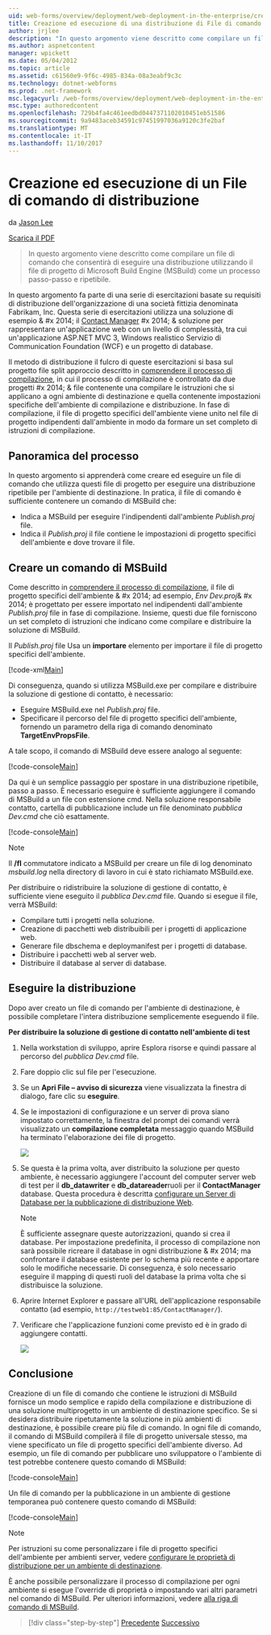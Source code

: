 ```yaml
---
uid: web-forms/overview/deployment/web-deployment-in-the-enterprise/creating-and-running-a-deployment-command-file
title: Creazione ed esecuzione di una distribuzione di File di comando | Documenti Microsoft
author: jrjlee
description: "In questo argomento viene descritto come compilare un file di comando che consentirà di eseguire una distribuzione utilizzando il file di progetto di Microsoft Build Engine (MSBuild) come un unico passaggio, re..."
ms.author: aspnetcontent
manager: wpickett
ms.date: 05/04/2012
ms.topic: article
ms.assetid: c61560e9-9f6c-4985-834a-08a3eabf9c3c
ms.technology: dotnet-webforms
ms.prod: .net-framework
msc.legacyurl: /web-forms/overview/deployment/web-deployment-in-the-enterprise/creating-and-running-a-deployment-command-file
msc.type: authoredcontent
ms.openlocfilehash: 729b4fa4c461eedbd0447371102010451eb51586
ms.sourcegitcommit: 9a9483aceb34591c97451997036a9120c3fe2baf
ms.translationtype: MT
ms.contentlocale: it-IT
ms.lasthandoff: 11/10/2017
---
```

<a name="creating-and-running-a-deployment-command-file"></a>Creazione ed esecuzione di un File di comando di distribuzione
====================
da [Jason Lee](https://github.com/jrjlee)

[Scarica il PDF](https://msdnshared.blob.core.windows.net/media/MSDNBlogsFS/prod.evol.blogs.msdn.com/CommunityServer.Blogs.Components.WeblogFiles/00/00/00/63/56/8130.DeployingWebAppsInEnterpriseScenarios.pdf)

> In questo argomento viene descritto come compilare un file di comando che consentirà di eseguire una distribuzione utilizzando il file di progetto di Microsoft Build Engine (MSBuild) come un processo passo-passo e ripetibile.


In questo argomento fa parte di una serie di esercitazioni basate su requisiti di distribuzione dell'organizzazione di una società fittizia denominata Fabrikam, Inc. Questa serie di esercitazioni utilizza una soluzione di esempio & #x 2014; il [Contact Manager](the-contact-manager-solution.md) #x 2014; & soluzione per rappresentare un'applicazione web con un livello di complessità, tra cui un'applicazione ASP.NET MVC 3, Windows realistico Servizio di Communication Foundation (WCF) e un progetto di database.

Il metodo di distribuzione il fulcro di queste esercitazioni si basa sul progetto file split approccio descritto in [comprendere il processo di compilazione](understanding-the-build-process.md), in cui il processo di compilazione è controllato da due progetti #x 2014; & file contenente una compilare le istruzioni che si applicano a ogni ambiente di destinazione e quella contenente impostazioni specifiche dell'ambiente di compilazione e distribuzione. In fase di compilazione, il file di progetto specifici dell'ambiente viene unito nel file di progetto indipendenti dall'ambiente in modo da formare un set completo di istruzioni di compilazione.

## <a name="process-overview"></a>Panoramica del processo

In questo argomento si apprenderà come creare ed eseguire un file di comando che utilizza questi file di progetto per eseguire una distribuzione ripetibile per l'ambiente di destinazione. In pratica, il file di comando è sufficiente contenere un comando di MSBuild che:

- Indica a MSBuild per eseguire l'indipendenti dall'ambiente *Publish.proj* file.
- Indica il *Publish.proj* il file contiene le impostazioni di progetto specifici dell'ambiente e dove trovare il file.

## <a name="create-an-msbuild-command"></a>Creare un comando di MSBuild

Come descritto in [comprendere il processo di compilazione](understanding-the-build-process.md), il file di progetto specifici dell'ambiente & #x 2014; ad esempio, *Env Dev.proj*& #x 2014; è progettato per essere importato nel indipendenti dall'ambiente *Publish.proj* file in fase di compilazione. Insieme, questi due file forniscono un set completo di istruzioni che indicano come compilare e distribuire la soluzione di MSBuild.

Il *Publish.proj* file Usa un **importare** elemento per importare il file di progetto specifici dell'ambiente.


[!code-xml[Main](creating-and-running-a-deployment-command-file/samples/sample1.xml)]


Di conseguenza, quando si utilizza MSBuild.exe per compilare e distribuire la soluzione di gestione di contatto, è necessario:

- Eseguire MSBuild.exe nel *Publish.proj* file.
- Specificare il percorso del file di progetto specifici dell'ambiente, fornendo un parametro della riga di comando denominato **TargetEnvPropsFile**.

A tale scopo, il comando di MSBuild deve essere analogo al seguente:


[!code-console[Main](creating-and-running-a-deployment-command-file/samples/sample2.cmd)]


Da qui è un semplice passaggio per spostare in una distribuzione ripetibile, passo a passo. È necessario eseguire è sufficiente aggiungere il comando di MSBuild a un file con estensione cmd. Nella soluzione responsabile contatto, cartella di pubblicazione include un file denominato *pubblica Dev.cmd* che ciò esattamente.


[!code-console[Main](creating-and-running-a-deployment-command-file/samples/sample3.cmd)]


> [!NOTE]
> Il **/fl** commutatore indicato a MSBuild per creare un file di log denominato *msbuild.log* nella directory di lavoro in cui è stato richiamato MSBuild.exe.


Per distribuire o ridistribuire la soluzione di gestione di contatto, è sufficiente viene eseguito il *pubblica Dev.cmd* file. Quando si esegue il file, verrà MSBuild:

- Compilare tutti i progetti nella soluzione.
- Creazione di pacchetti web distribuibili per i progetti di applicazione web.
- Generare file dbschema e deploymanifest per i progetti di database.
- Distribuire i pacchetti web al server web.
- Distribuire il database al server di database.

## <a name="run-the-deployment"></a>Eseguire la distribuzione

Dopo aver creato un file di comando per l'ambiente di destinazione, è possibile completare l'intera distribuzione semplicemente eseguendo il file.

**Per distribuire la soluzione di gestione di contatto nell'ambiente di test**

1. Nella workstation di sviluppo, aprire Esplora risorse e quindi passare al percorso del *pubblica Dev.cmd* file.
2. Fare doppio clic sul file per l'esecuzione.
3. Se un **Apri File – avviso di sicurezza** viene visualizzata la finestra di dialogo, fare clic su **eseguire**.
4. Se le impostazioni di configurazione e un server di prova siano impostato correttamente, la finestra del prompt dei comandi verrà visualizzato un **compilazione completata** messaggio quando MSBuild ha terminato l'elaborazione dei file di progetto.

    ![](creating-and-running-a-deployment-command-file/_static/image1.png)
5. Se questa è la prima volta, aver distribuito la soluzione per questo ambiente, è necessario aggiungere l'account del computer server web di test per il **db\_datawriter** e **db\_datareader**ruoli per il **ContactManager** database. Questa procedura è descritta [configurare un Server di Database per la pubblicazione di distribuzione Web](../configuring-server-environments-for-web-deployment/configuring-a-database-server-for-web-deploy-publishing.md).

    > [!NOTE]
    > È sufficiente assegnare queste autorizzazioni, quando si crea il database. Per impostazione predefinita, il processo di compilazione non sarà possibile ricreare il database in ogni distribuzione & #x 2014; ma confrontare il database esistente per lo schema più recente e apportare solo le modifiche necessarie. Di conseguenza, è solo necessario eseguire il mapping di questi ruoli del database la prima volta che si distribuisce la soluzione.
6. Aprire Internet Explorer e passare all'URL dell'applicazione responsabile contatto (ad esempio, `http://testweb1:85/ContactManager/`).
7. Verificare che l'applicazione funzioni come previsto ed è in grado di aggiungere contatti.

    ![](creating-and-running-a-deployment-command-file/_static/image2.png)

## <a name="conclusion"></a>Conclusione

Creazione di un file di comando che contiene le istruzioni di MSBuild fornisce un modo semplice e rapido della compilazione e distribuzione di una soluzione multiprogetto in un ambiente di destinazione specifico. Se si desidera distribuire ripetutamente la soluzione in più ambienti di destinazione, è possibile creare più file di comando. In ogni file di comando, il comando di MSBuild compilerà il file di progetto universale stesso, ma viene specificato un file di progetto specifici dell'ambiente diverso. Ad esempio, un file di comando per pubblicare uno sviluppatore o l'ambiente di test potrebbe contenere questo comando di MSBuild:


[!code-console[Main](creating-and-running-a-deployment-command-file/samples/sample4.cmd)]


Un file di comando per la pubblicazione in un ambiente di gestione temporanea può contenere questo comando di MSBuild:


[!code-console[Main](creating-and-running-a-deployment-command-file/samples/sample5.cmd)]


> [!NOTE]
> Per istruzioni su come personalizzare i file di progetto specifici dell'ambiente per ambienti server, vedere [configurare le proprietà di distribuzione per un ambiente di destinazione](../configuring-server-environments-for-web-deployment/configuring-deployment-properties-for-a-target-environment.md).


È anche possibile personalizzare il processo di compilazione per ogni ambiente si esegue l'override di proprietà o impostando vari altri parametri nel comando di MSBuild. Per ulteriori informazioni, vedere [alla riga di comando di MSBuild](https://msdn.microsoft.com/en-us/library/ms164311.aspx).

>[!div class="step-by-step"]
[Precedente](deploying-database-projects.md)
[Successivo](manually-installing-web-packages.md)
